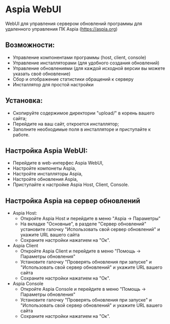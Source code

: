# Aspia WebUI
WebUI для управления сервером обновлений программы для удаленного управления ПК Aspia (https://aspia.org)

## Возможности:
* Управление компонентами программы (host, client, console)
* Управление инсталляторами (для удобного создания обновлений)
* Управление обновлениями (для каждой исходной версии вы можете указать своё обновление)
* Сбор и отображение статистики обращений к серверу
* Инсталлятор для простой настройки

## Установка:
* Скопируйте содержимое директории "upload/" в корень вашего сайта;
* Перейдите на ваш сайт, откроется инсталлятор;
* Заполните необходимые поля в инсталляторе и приступайте к работе.

## Настройка Aspia WebUI:
* Перейдите в web-интерфес Aspia WebUI,
* Настройте компонеты Aspia,
* Настройте инсталляторы Aspia,
* Настройте обновления Aspia,
* Приступайте к настройке Aspia Host, Client, Console.

## Настройка Aspia на сервер обновлений
* Aspia Host:
  * Откройте Aspia Host и перейдите в меню "Aspia -> Параметры"
  * На вкладке "Основные", в разделе "Сервер обновлений" установите галочку "Использовать свой сервер обновлений" и укажите URL вашего сайта
  * Сохраните настройки нажатием на "Ок".
* Aspia Client
  * Откройте Aspia Client и перейдите в меню "Помощь -> Параметры обновления"
  * Установите галочку "Проверять обновления при запуске" и "Использовать свой сервер обновлений" и укажите URL вашего сайта
  * Сохраните настройки нажатием на "Ок".
* Aspia Console
  * Откройте Aspia Console и перейдите в меню "Помощь -> Параметры обновления"
  * Установите галочку "Проверять обновления при запуске" и "Использовать свой сервер обновлений" и укажите URL вашего сайта
  * Сохраните настройки нажатием на "Ок".
